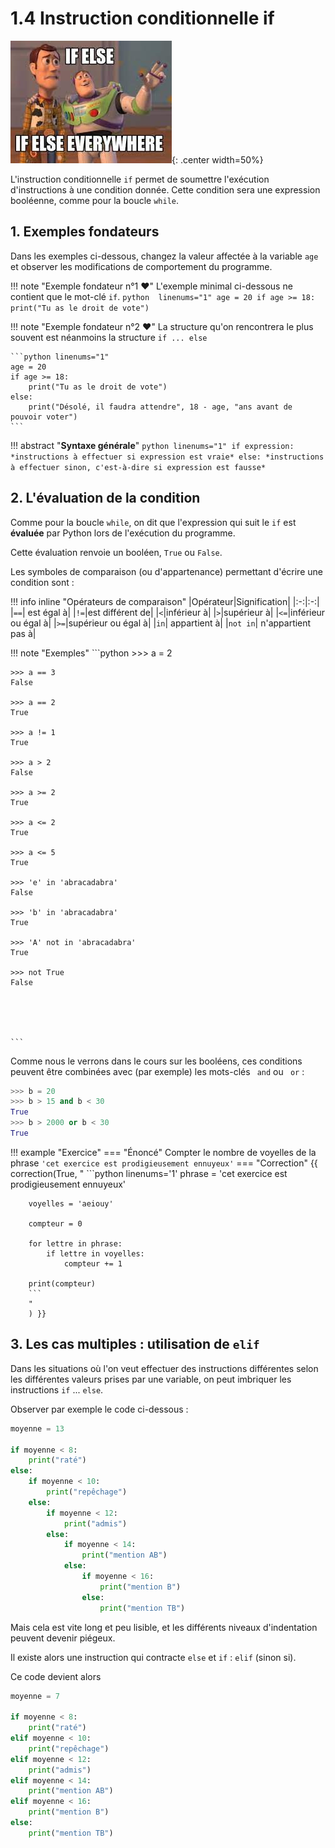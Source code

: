 # 1.4 Instruction conditionnelle if

![image](data/if_else_meme.jpeg){: .center width=50%}



L'instruction conditionnelle `if` permet de soumettre l'exécution d'instructions à une condition donnée.
Cette condition sera une expression booléenne, comme pour la boucle `while`.

## 1. Exemples fondateurs
Dans les exemples ci-dessous, changez la valeur affectée à la variable ```age``` et observer les modifications de comportement du programme.


!!! note "Exemple fondateur n°1 :heart:"
    L'exemple minimal ci-dessous ne contient que le mot-clé ```if```. 
    ```python  linenums="1"
    age = 20
    if age >= 18:
        print("Tu as le droit de vote")
    ```


!!! note "Exemple fondateur n°2 :heart:"
    La structure qu'on rencontrera le plus souvent est néanmoins la structure ```if ... else``` 

    ```python linenums="1"
    age = 20
    if age >= 18:
        print("Tu as le droit de vote")
    else:
        print("Désolé, il faudra attendre", 18 - age, "ans avant de pouvoir voter")
    ```

!!! abstract "**Syntaxe générale**"
    ```python linenums="1"
    if expression:
        *instructions à effectuer si expression est vraie*
    else:
        *instructions à effectuer sinon, c'est-à-dire si expression est fausse*
    ```

## 2. L'évaluation de la condition

Comme pour la boucle ```while```, on dit que l'expression qui suit le ```if``` est **évaluée** par Python lors de l'exécution du programme.

Cette évaluation renvoie un booléen, ```True``` ou ```False```.

Les symboles de comparaison (ou d'appartenance) permettant d'écrire une condition sont :

!!! info inline  "Opérateurs de comparaison"
    |Opérateur|Signification|
    |:-:|:-:|
    |`==`| est égal à|
    |`!=`|est différent de|
    |`<`|inférieur à|
    |`>`|supérieur à|
    |`<=`|inférieur ou égal à|
    |`>=`|supérieur ou égal à|
    |`in`| appartient à|
    |`not in`| n'appartient pas à|

!!! note "Exemples"
    ```python
    >>> a = 2

    >>> a == 3
    False

    >>> a == 2
    True

    >>> a != 1
    True

    >>> a > 2
    False

    >>> a >= 2
    True

    >>> a <= 2
    True

    >>> a <= 5
    True

    >>> 'e' in 'abracadabra'
    False

    >>> 'b' in 'abracadabra'
    True

    >>> 'A' not in 'abracadabra'
    True

    >>> not True
    False





    ```
    
Comme nous le verrons dans le cours sur les booléens, ces conditions peuvent être combinées avec (par exemple) les mots-clés ``` and``` ou ``` or``` :

```python
>>> b = 20
>>> b > 15 and b < 30
True
>>> b > 2000 or b < 30
True
```

!!! example "Exercice"
    === "Énoncé"
        Compter le nombre de voyelles de la phrase ```'cet exercice est prodigieusement ennuyeux'``` 
    === "Correction"
        {{ correction(True,
        "
        ```python linenums='1'
        phrase = 'cet exercice est prodigieusement ennuyeux'

        voyelles = 'aeiouy'

        compteur = 0

        for lettre in phrase:
            if lettre in voyelles:
                compteur += 1
                
        print(compteur)
        ```
        "
        ) }}


## 3. Les cas multiples : utilisation de `elif` 

Dans les situations où l'on veut effectuer des instructions différentes selon les différentes valeurs prises par une variable, on peut imbriquer les instructions `if` ... `else`.

Observer par exemple le code ci-dessous :

```python linenums='1'
moyenne = 13

if moyenne < 8:
    print("raté")
else:
    if moyenne < 10:
        print("repêchage")
    else:
        if moyenne < 12:
            print("admis")
        else:
            if moyenne < 14:
                print("mention AB")
            else:
                if moyenne < 16:
                    print("mention B")
                else:
                    print("mention TB")
```


Mais cela est vite long et peu lisible, et les différents niveaux d'indentation peuvent devenir piégeux.

Il existe alors une instruction qui contracte `else` et `if` : `elif` (sinon si).

Ce code devient alors

```python linenums="1"
moyenne = 7

if moyenne < 8:
    print("raté")
elif moyenne < 10:
    print("repêchage")
elif moyenne < 12:
    print("admis")
elif moyenne < 14:
    print("mention AB")
elif moyenne < 16:
    print("mention B")
else:
    print("mention TB")

```
